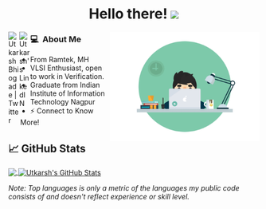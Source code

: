 
<h1 align="center">
  Hello there!
  <a href="#"><img src="https://media.giphy.com/media/CXzRJA18RJAtmpPNBC/giphy.gif" width="48"></a>
</h1>

<!-- # Hello, folks! <img src="https://github.com/utkarshb1/utkarshb1/blob/5d46f6da8b655f7a32d3ac0c3ab64d5cef3034b2/wave.gif" width="30px"> -->

<a href="https://twitter.com/UtkarshBhiogade">
  <img align="left" alt="Utkarsh Bhiogade | Twitter" width="22px" src="https://raw.githubusercontent.com/peterthehan/peterthehan/master/assets/twitter.svg" />
</a>
<a href="https://www.linkedin.com/in/utkarshbhiogade/">
  <img align="left" alt="Utkarsh's LinkedIN" width="22px" src="https://raw.githubusercontent.com/peterthehan/peterthehan/master/assets/linkedin.svg" />
</a>

<!-- ![](https://visitor-badge.glitch.me/badge?page_id=utkarshb1.utkarshb1) -->

<img align="right" alt="GIF" src="https://github.com/utkarshb1/utkarshb1/blob/f024330368fa75d7402c006ba29cf912c7e3635c/antnodeskdb.gif" width="300" height="220" />

### 💻 &nbsp;About Me 
  - From Ramtek, MH
  - VLSI Enthusiast, open to work in Verification.
  - Graduate from Indian Institute of Information Technology Nagpur
  - ⚡ Connect to Know More!



## &#x1f4c8; GitHub Stats
<!-- ![Utkarsh's Language stats](https://github-readme-stats-eight-theta.vercel.app/api/top-langs/?username=utkarshb1&layout=compact&langs_count=10&hide_border=true)
 -->

<a href="https://github.com/utkarshb1/utkarshb1">
  <img align="center" src="https://github-readme-stats.vercel.app/api/top-langs/?username=utkarshb1&hide=D,c,VHDL,java,html,tex&title_color=ffffff&text_color=c9cacc&icon_color=2bbc8a&bg_color=1d1f21&langs_count=3" />
</a>
<a href="https://github.com/utkarshb1/utkarshb1">
  <img align="center" src="https://github-readme-stats.vercel.app/api?username=utkarshb1&show_icons=true&line_height=27&count_private=true&title_color=ffffff&text_color=c9cacc&icon_color=2bbc8a&bg_color=1d1f21" alt="Utkarsh's GitHub Stats" />
</a>

*Note: Top languages is only a metric of the languages my public code consists of and doesn't reflect experience or skill level.*
